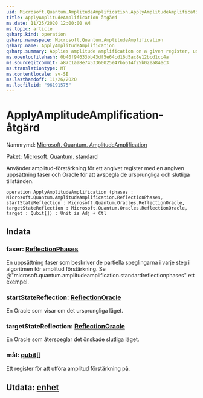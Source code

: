 ```yaml
---
uid: Microsoft.Quantum.AmplitudeAmplification.ApplyAmplitudeAmplification
title: ApplyAmplitudeAmplification-åtgärd
ms.date: 11/25/2020 12:00:00 AM
ms.topic: article
qsharp.kind: operation
qsharp.namespace: Microsoft.Quantum.AmplitudeAmplification
qsharp.name: ApplyAmplitudeAmplification
qsharp.summary: Applies amplitude amplification on a given register, using a given set of phases and oracles to reflect about the initial and final states.
ms.openlocfilehash: 0b40f94633bb43df5e64cd16d5ac8e12bcd1cc4a
ms.sourcegitcommit: a87c1aa8e7453360025e47ba614f25b02ea84ec3
ms.translationtype: MT
ms.contentlocale: sv-SE
ms.lasthandoff: 11/26/2020
ms.locfileid: "96191575"
---
```

# <a name="applyamplitudeamplification-operation"></a>ApplyAmplitudeAmplification-åtgärd

Namnrymd: [Microsoft. Quantum. AmplitudeAmplification](xref:Microsoft.Quantum.AmplitudeAmplification)

Paket: [Microsoft. Quantum. standard](https://nuget.org/packages/Microsoft.Quantum.Standard)


Använder amplitud-förstärkning för ett angivet register med en angiven uppsättning faser och Oracle för att avspegla de ursprungliga och slutliga tillstånden.

```qsharp
operation ApplyAmplitudeAmplification (phases : Microsoft.Quantum.AmplitudeAmplification.ReflectionPhases, startStateReflection : Microsoft.Quantum.Oracles.ReflectionOracle, targetStateReflection : Microsoft.Quantum.Oracles.ReflectionOracle, target : Qubit[]) : Unit is Adj + Ctl
```


## <a name="input"></a>Indata

### <a name="phases--reflectionphases"></a>faser: [ReflectionPhases](xref:Microsoft.Quantum.AmplitudeAmplification.ReflectionPhases)

En uppsättning faser som beskriver de partiella speglingarna i varje steg i algoritmen för amplitud förstärkning. Se @"microsoft.quantum.amplitudeamplification.standardreflectionphases" ett exempel.


### <a name="startstatereflection--reflectionoracle"></a>startStateReflection: [ReflectionOracle](xref:Microsoft.Quantum.Oracles.ReflectionOracle)

En Oracle som visar om det ursprungliga läget.


### <a name="targetstatereflection--reflectionoracle"></a>targetStateReflection: [ReflectionOracle](xref:Microsoft.Quantum.Oracles.ReflectionOracle)

En Oracle som återspeglar det önskade slutliga läget.


### <a name="target--qubit"></a>mål: [qubit](xref:microsoft.quantum.lang-ref.qubit)[]

Ett register för att utföra amplitud förstärkning på.



## <a name="output--unit"></a>Utdata: [enhet](xref:microsoft.quantum.lang-ref.unit)

